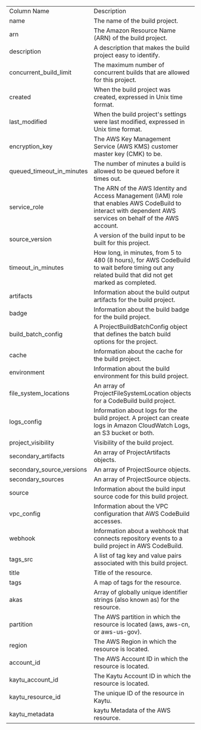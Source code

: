 <table>
	<tr><td>Column Name</td><td>Description</td></tr>
	<tr><td>name</td><td>The name of the build project.</td></tr>
	<tr><td>arn</td><td>The Amazon Resource Name (ARN) of the build project.</td></tr>
	<tr><td>description</td><td>A description that makes the build project easy to identify.</td></tr>
	<tr><td>concurrent_build_limit</td><td>The maximum number of concurrent builds that are allowed for this project.</td></tr>
	<tr><td>created</td><td>When the build project was created, expressed in Unix time format.</td></tr>
	<tr><td>last_modified</td><td>When the build project's settings were last modified, expressed in Unix time format.</td></tr>
	<tr><td>encryption_key</td><td>The AWS Key Management Service (AWS KMS) customer master key (CMK) to be.</td></tr>
	<tr><td>queued_timeout_in_minutes</td><td>The number of minutes a build is allowed to be queued before it times out.</td></tr>
	<tr><td>service_role</td><td>The ARN of the AWS Identity and Access Management (IAM) role that enables AWS CodeBuild to interact with dependent AWS services on behalf of the AWS account.</td></tr>
	<tr><td>source_version</td><td>A version of the build input to be built for this project.</td></tr>
	<tr><td>timeout_in_minutes</td><td>How long, in minutes, from 5 to 480 (8 hours), for AWS CodeBuild to wait before timing out any related build that did not get marked as completed.</td></tr>
	<tr><td>artifacts</td><td>Information about the build output artifacts for the build project.</td></tr>
	<tr><td>badge</td><td>Information about the build badge for the build project.</td></tr>
	<tr><td>build_batch_config</td><td>A ProjectBuildBatchConfig object that defines the batch build options for the project.</td></tr>
	<tr><td>cache</td><td>Information about the cache for the build project.</td></tr>
	<tr><td>environment</td><td>Information about the build environment for this build project.</td></tr>
	<tr><td>file_system_locations</td><td>An array of ProjectFileSystemLocation objects for a CodeBuild build project.</td></tr>
	<tr><td>logs_config</td><td>Information about logs for the build project. A project can create logs in Amazon CloudWatch Logs, an S3 bucket or both.</td></tr>
	<tr><td>project_visibility</td><td>Visibility of the build project.</td></tr>
	<tr><td>secondary_artifacts</td><td>An array of ProjectArtifacts objects.</td></tr>
	<tr><td>secondary_source_versions</td><td>An array of ProjectSource objects.</td></tr>
	<tr><td>secondary_sources</td><td>An array of ProjectSource objects.</td></tr>
	<tr><td>source</td><td>Information about the build input source code for this build project.</td></tr>
	<tr><td>vpc_config</td><td>Information about the VPC configuration that AWS CodeBuild accesses.</td></tr>
	<tr><td>webhook</td><td> Information about a webhook that connects repository events to a build project in AWS CodeBuild.</td></tr>
	<tr><td>tags_src</td><td>A list of tag key and value pairs associated with this build project.</td></tr>
	<tr><td>title</td><td>Title of the resource.</td></tr>
	<tr><td>tags</td><td>A map of tags for the resource.</td></tr>
	<tr><td>akas</td><td>Array of globally unique identifier strings (also known as) for the resource.</td></tr>
	<tr><td>partition</td><td>The AWS partition in which the resource is located (aws, aws-cn, or aws-us-gov).</td></tr>
	<tr><td>region</td><td>The AWS Region in which the resource is located.</td></tr>
	<tr><td>account_id</td><td>The AWS Account ID in which the resource is located.</td></tr>
	<tr><td>kaytu_account_id</td><td>The Kaytu Account ID in which the resource is located.</td></tr>
	<tr><td>kaytu_resource_id</td><td>The unique ID of the resource in Kaytu.</td></tr>
	<tr><td>kaytu_metadata</td><td>kaytu Metadata of the AWS resource.</td></tr>
</table>